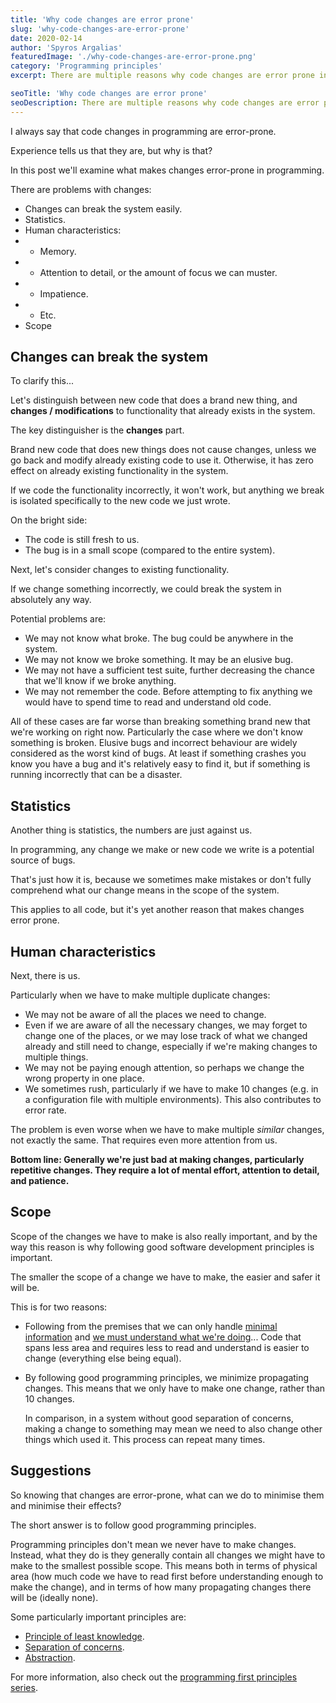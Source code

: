 ```yaml
---
title: 'Why code changes are error prone'
slug: 'why-code-changes-are-error-prone'
date: 2020-02-14
author: 'Spyros Argalias'
featuredImage: './why-code-changes-are-error-prone.png'
category: 'Programming principles'
excerpt: There are multiple reasons why code changes are error prone in programming. There is also a way to minimise the negative effects of changes.

seoTitle: 'Why code changes are error prone'
seoDescription: There are multiple reasons why code changes are error prone in programming. There is also a way to minimise the negative effects of changes.
---
```


I always say that code changes in programming are error-prone.

Experience tells us that they are, but why is that?

In this post we'll examine what makes changes error-prone in programming.

There are problems with changes:

- Changes can break the system easily.
- Statistics.
- Human characteristics:
- - Memory.
- - Attention to detail, or the amount of focus we can muster.
- - Impatience.
- - Etc.
- Scope

## Changes can break the system

To clarify this...

Let's distinguish between new code that does a brand new thing, and **changes / modifications** to functionality that already exists in the system.

The key distinguisher is the **changes** part.

Brand new code that does new things does not cause changes, unless we go back and modify already existing code to use it. Otherwise, it has zero effect on already existing functionality in the system.

If we code the functionality incorrectly, it won't work, but anything we break is isolated specifically to the new code we just wrote.

On the bright side:

- The code is still fresh to us.
- The bug is in a small scope (compared to the entire system).

Next, let's consider changes to existing functionality.

If we change something incorrectly, we could break the system in absolutely any way.

Potential problems are:

- We may not know what broke. The bug could be anywhere in the system.
- We may not know we broke something. It may be an elusive bug.
- We may not have a sufficient test suite, further decreasing the chance that we'll know if we broke anything.
- We may not remember the code. Before attempting to fix anything we would have to spend time to read and understand old code.

All of these cases are far worse than breaking something brand new that we're working on right now. Particularly the case where we don't know something is broken. Elusive bugs and incorrect behaviour are widely considered as the worst kind of bugs. At least if something crashes you know you have a bug and it's relatively easy to find it, but if something is running incorrectly that can be a disaster.

## Statistics

Another thing is statistics, the numbers are just against us.

In programming, any change we make or new code we write is a potential source of bugs.

That's just how it is, because we sometimes make mistakes or don't fully comprehend what our change means in the scope of the system.

This applies to all code, but it's yet another reason that makes changes error prone.

## Human characteristics

Next, there is us.

Particularly when we have to make multiple duplicate changes:

- We may not be aware of all the places we need to change.
- Even if we are aware of all the necessary changes, we may forget to change one of the places, or we may lose track of what we changed already and still need to change, especially if we're making changes to multiple things.
- We may not be paying enough attention, so perhaps we change the wrong property in one place.
- We sometimes rush, particularly if we have to make 10 changes (e.g. in a configuration file with multiple environments). This also contributes to error rate.

The problem is even worse when we have to make multiple _similar_ changes, not exactly the same. That requires even more attention from us.

**Bottom line: Generally we're just bad at making changes, particularly repetitive changes. They require a lot of mental effort, attention to detail, and patience.**

## Scope

Scope of the changes we have to make is also really important, and by the way this reason is why following good software development principles is important.

The smaller the scope of a change we have to make, the easier and safer it will be.

This is for two reasons:

- Following from the premises that we can only handle [minimal information](/blog/programming-first-principles-premise-minimal-information/) and [we must understand what we're doing](/blog/programming-first-principles-premise-we-must-understand-what-were-doing/)... Code that spans less area and requires less to read and understand is easier to change (everything else being equal).
- By following good programming principles, we minimize propagating changes. This means that we only have to make one change, rather than 10 changes.

  In comparison, in a system without good separation of concerns, making a change to something may mean we need to also change other things which used it. This process can repeat many times.

## Suggestions

So knowing that changes are error-prone, what can we do to minimise them and minimise their effects?

The short answer is to follow good programming principles.

Programming principles don't mean we never have to make changes. Instead, what they do is they generally contain all changes we might have to make to the smallest possible scope. This means both in terms of physical area (how much code we have to read first before understanding enough to make the change), and in terms of how many propagating changes there will be (ideally none).

Some particularly important principles are:

- [Principle of least knowledge](/blog/programming-first-principles-first-principle-principle-of-least-knowledge/).
- [Separation of concerns](/blog/programming-first-principles-first-principle-separation-of-concerns/).
- [Abstraction](/blog/programming-first-principles-first-principle-abstraction/).

For more information, also check out the [programming first principles series](/blog/programming-first-principles-purpose-what-this-series-is-about/).
